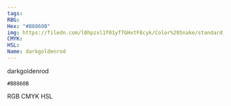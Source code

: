 ```yaml
---
tags:
RBG:
Hex: "#B8860B"
img: https://filedn.com/l0hpzxl1f01yT7GHxtF8cyk/Color%20Snake/standard_csv_to_svg/B8860B.svg
CMYK:
HSL:
Name: darkgoldenrod
---
```

darkgoldenrod
```palette
#B8860B
```
RGB
CMYK
HSL